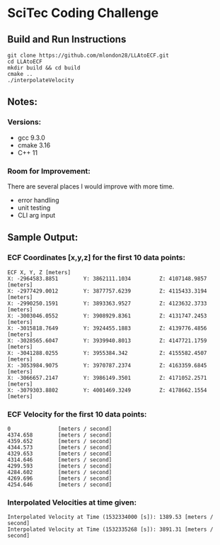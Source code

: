 # SciTec Coding Challenge

## Build and Run Instructions
```
git clone https://github.com/mlondon28/LLAtoECF.git
cd LLAtoECF
mkdir build && cd build
cmake ..
./interpolateVelocity
```

##  Notes: 
### Versions:
- gcc 9.3.0
- cmake 3.16
- C++ 11

### Room for Improvement:
There are several places I would improve with more time.
- error handling
- unit testing
- CLI arg input


## Sample Output:

### ECF Coordinates [x,y,z] for the first 10 data points:
```
ECF X, Y, Z [meters]
X: -2964583.8851        Y: 3862111.1034         Z: 4107148.9857         [meters]
X: -2977429.0012        Y: 3877757.6239         Z: 4115433.3194         [meters]
X: -2990250.1591        Y: 3893363.9527         Z: 4123632.3733         [meters]
X: -3003046.0552        Y: 3908929.8361         Z: 4131747.2453         [meters]
X: -3015818.7649        Y: 3924455.1883         Z: 4139776.4856         [meters]
X: -3028565.6047        Y: 3939940.8013         Z: 4147721.1759         [meters]
X: -3041288.0255        Y: 3955384.342          Z: 4155582.4507         [meters]
X: -3053984.9075        Y: 3970787.2374         Z: 4163359.6845         [meters]
X: -3066657.2147        Y: 3986149.3501         Z: 4171052.2571         [meters]
X: -3079303.8802        Y: 4001469.3249         Z: 4178662.1554         [meters]
```

### ECF Velocity for the first 10 data points: 
```
0               [meters / second]
4374.658        [meters / second]
4359.652        [meters / second]
4344.573        [meters / second]
4329.653        [meters / second]
4314.646        [meters / second]
4299.593        [meters / second]
4284.602        [meters / second]
4269.696        [meters / second]
4254.646        [meters / second]
```

### Interpolated Velocities at time given:
```
Interpolated Velocity at Time (1532334000 [s]): 1389.53 [meters / second]
Interpolated Velocity at Time (1532335268 [s]): 3891.31 [meters / second]
```